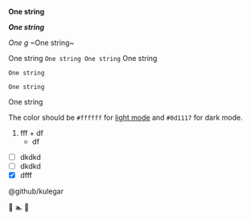 <!-- ### dfdf -->


**One string**

*__One string__*

*One g*
~One string~

One string `One string One string` One string


```
One string

One string
```
One string

The color should be `#ffffff` for [light mode](млюю) and `#0d1117` for dark mode.

1. fff
       + df
     * df
- [ ] dkdkd
- [ ] dkdkd
- [x] dfff

@github/kulegar

🌴
🏊
👩
